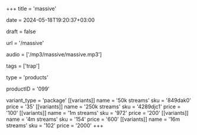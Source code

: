 +++
title = 'massive'

date = 2024-05-18T19:20:37+03:00

draft = false

url = '/massive'

audio = ['/mp3/massive/massive.mp3']

tags = ['trap']

type = 'products'

productID = '099'

variant_type = 'package'
[[variants]]
name = '50k streams'
sku = '849dak0'
price = '35'
[[variants]]
name = '250k streams'
sku = '4289djc1'
price = '100'
[[variants]]
name = '1m streams'
sku = '972'
price = '200'
[[variants]]
name = '4m streams'
sku = '154'
price = '600'
[[variants]]
name = '16m streams'
sku = '102'
price = '2000'
+++
